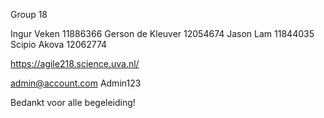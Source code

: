 Group 18

Ingur Veken 11886366 
Gerson de Kleuver 12054674
Jason Lam 11844035 
Scipio Akova 12062774 

https://agile218.science.uva.nl/

admin@account.com 
Admin123

Bedankt voor alle begeleiding!
